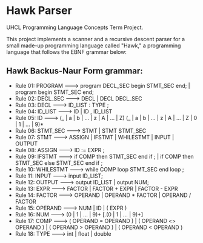 # Hawk Parser
UHCL Programming Language Concepts Term Project. 

This project implements a scanner and a recursive descent parser for a small made-up programming language called "Hawk," a programming language that follows the EBNF grammar below:

## Hawk Backus-Naur Form grammar:

 *  Rule 01: PROGRAM   ---> program DECL_SEC begin STMT_SEC end; | program begin STMT_SEC end;
 *  Rule 02: DECL_SEC  ---> DECL | DECL DECL_SEC
 *  Rule 03: DECL      ---> ID_LIST : TYPE ;
 *  Rule 04: ID_LIST   ---> ID | ID , ID_LIST
 *  Rule 05: ID        ---> (_ | a | b | ... | z | A | ... | Z) (_ | a | b | ... | z | A | ... | Z | 0 | 1 | ... | 9)*
 *  Rule 06: STMT_SEC  ---> STMT | STMT STMT_SEC
 *  Rule 07: STMT      ---> ASSIGN | IFSTMT | WHILESTMT | INPUT | OUTPUT
 *  Rule 08: ASSIGN    ---> ID := EXPR ;
 *  Rule 09: IFSTMT    ---> if COMP then STMT_SEC end if ; | if COMP then STMT_SEC else STMT_SEC end if ;
 *  Rule 10: WHILESTMT ---> while COMP loop STMT_SEC end loop ;
 *  Rule 11: INPUT     ---> input ID_LIST;
 *  Rule 12: OUTPUT    ---> output ID_LIST | output NUM;
 *  Rule 13: EXPR      ---> FACTOR | FACTOR + EXPR | FACTOR - EXPR
 *  Rule 14: FACTOR    ---> OPERAND | OPERAND * FACTOR | OPERAND / FACTOR
 *  Rule 15: OPERAND   ---> NUM | ID | ( EXPR )
 *  Rule 16: NUM       ---> (0 | 1 | ... | 9)+ [.(0 | 1 | ... | 9)+]
 *  Rule 17: COMP      ---> ( OPERAND = OPERAND ) | ( OPERAND <> OPERAND ) | ( OPERAND > OPERAND ) | ( OPERAND < OPERAND )
 *  Rule 18: TYPE      ---> int | float | double

